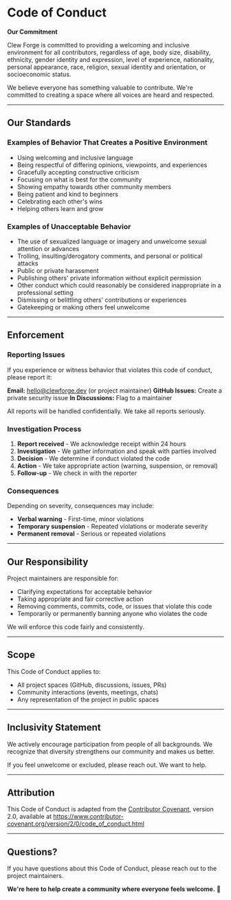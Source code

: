 # Code of Conduct

**Our Commitment**

Clew Forge is committed to providing a welcoming and inclusive environment for all contributors, regardless of age, body size, disability, ethnicity, gender identity and expression, level of experience, nationality, personal appearance, race, religion, sexual identity and orientation, or socioeconomic status.

We believe everyone has something valuable to contribute. We're committed to creating a space where all voices are heard and respected.

---

## Our Standards

### Examples of Behavior That Creates a Positive Environment

- Using welcoming and inclusive language
- Being respectful of differing opinions, viewpoints, and experiences
- Gracefully accepting constructive criticism
- Focusing on what is best for the community
- Showing empathy towards other community members
- Being patient and kind to beginners
- Celebrating each other's wins
- Helping others learn and grow

### Examples of Unacceptable Behavior

- The use of sexualized language or imagery and unwelcome sexual attention or advances
- Trolling, insulting/derogatory comments, and personal or political attacks
- Public or private harassment
- Publishing others' private information without explicit permission
- Other conduct which could reasonably be considered inappropriate in a professional setting
- Dismissing or belittling others' contributions or experiences
- Gatekeeping or making others feel unwelcome

---

## Enforcement

### Reporting Issues

If you experience or witness behavior that violates this code of conduct, please report it:

**Email:** hello@clewforge.dev (or project maintainer)
**GitHub Issues:** Create a private security issue
**In Discussions:** Flag to a maintainer

All reports will be handled confidentially. We take all reports seriously.

### Investigation Process

1. **Report received** - We acknowledge receipt within 24 hours
2. **Investigation** - We gather information and speak with parties involved
3. **Decision** - We determine if conduct violated the code
4. **Action** - We take appropriate action (warning, suspension, or removal)
5. **Follow-up** - We check in with the reporter

### Consequences

Depending on severity, consequences may include:

- **Verbal warning** - First-time, minor violations
- **Temporary suspension** - Repeated violations or moderate severity
- **Permanent removal** - Serious or repeated violations

---

## Our Responsibility

Project maintainers are responsible for:

- Clarifying expectations for acceptable behavior
- Taking appropriate and fair corrective action
- Removing comments, commits, code, or issues that violate this code
- Temporarily or permanently banning anyone who violates the code

We will enforce this code fairly and consistently.

---

## Scope

This Code of Conduct applies to:

- All project spaces (GitHub, discussions, issues, PRs)
- Community interactions (events, meetings, chats)
- Any representation of the project in public spaces

---

## Inclusivity Statement

We actively encourage participation from people of all backgrounds. We recognize that diversity strengthens our community and makes us better.

If you feel unwelcome or excluded, please reach out. We want to help.

---

## Attribution

This Code of Conduct is adapted from the [Contributor Covenant](https://www.contributor-covenant.org), version 2.0, available at https://www.contributor-covenant.org/version/2/0/code_of_conduct.html

---

## Questions?

If you have questions about this Code of Conduct, please reach out to the project maintainers.

**We're here to help create a community where everyone feels welcome.** 💜
